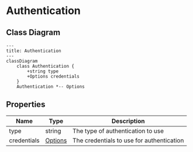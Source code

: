 # Authentication



## Class Diagram

```mermaid
---
title: Authentication
---
classDiagram
    class Authentication {
        +string type
        +Options credentials
    }
    Authentication *-- Options
```





## Properties

| Name | Type | Description |
| ---- | ---- | ----------- |
| type | string | The type of authentication to use  |
| credentials | [Options](Options.md) | The credentials to use for authentication  |


